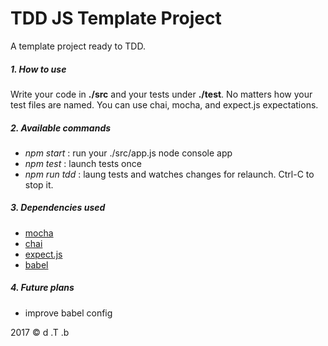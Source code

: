 TDD JS Template Project
=======================

A template project ready to TDD.

##### 1. How to use
Write your code in **./src** and your tests under **./test**. No matters how your test files are named.
You can use chai, mocha, and expect.js expectations.

##### 2. Available commands

* *npm start* : run your ./src/app.js node console app
* *npm test* : launch tests once
* *npm run tdd* : laung tests and watches changes for relaunch. Ctrl-C to stop it.

##### 3. Dependencies used

* [mocha](https://mochajs.org/)
* [chai](http://chaijs.com/)
* [expect.js](https://github.com/Automattic/expect.js)
* [babel](https://babeljs.io/)

##### 4. Future plans

* improve babel config

2017 © d .T .b
